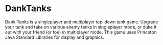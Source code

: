 # DankTanks
Dank Tanks is a singleplayer and multiplayer top-down tank game. 
Upgrade your tank and take on various enemy tanks in singleplayer mode, or duke it out with your friend (or foe) in multiplayer mode. 
This game uses Princeton Java Standard Libraries for display and graphics.

